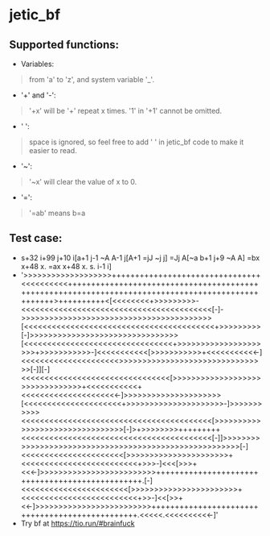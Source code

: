 # jetic_bf
## Supported functions:
* Variables:
> from 'a' to 'z', and system variable '_'.
* '+' and '-':
> '+x' will be '+' repeat x times. '1' in '+1' cannot be omitted.
* ' ':
> space is ignored, so feel free to add ' ' in jetic_bf code to make it easier to read.
* '~':
> '~x' will clear the value of x to 0.
* '=':
> '=ab' means b=a
## Test case:
* s+32 i+99 j+10 i[a+1 j-1 ~A A-1 j[A+1 =jJ ~j j] =Jj A[~a b+1 j+9 ~A A] =bx x+48 x. =ax x+48 x. s. i-1 i]
* '>>>>>>>>>>>>>>>>>>>++++++++++++++++++++++++++++++++<<<<<<<<<<+++++++++++++++++++++++++++++++++++++++++++++++++++++++++++++++++++++++++++++++++++++++++++++++++++>++++++++++<[<<<<<<<<+>>>>>>>>>-<<<<<<<<<<<<<<<<<<<<<<<<<<<<<<<<<<<<<<<<<[-]->>>>>>>>>>>>>>>>>>>>>>>>>>>>>>>>>>>>>>>>>[<<<<<<<<<<<<<<<<<<<<<<<<<<<<<<<<<<<<<<<<<+>>>>>>>>>[-]>>>>>>>>>>>>>>>>>>>>>>>>>>>>>>>>[<<<<<<<<<<<<<<<<<<<<<<<<<<<<<<<<+>>>>>>>>>>>>>>>>>>>>>+>>>>>>>>>>>-]<<<<<<<<<<<[>>>>>>>>>>>+<<<<<<<<<<<-]<<<<<<<<<<<<<<<<<<<<<>>>>>>>>>>>>>>>>>>>>>>>>>>>>>>>>[-]][-]<<<<<<<<<<<<<<<<<<<<<<<<<<<<<<<<[>>>>>>>>>>>>>>>>>>>>>>>>>>>>>>>>+<<<<<<<<<<<+<<<<<<<<<<<<<<<<<<<<<-]>>>>>>>>>>>>>>>>>>>>>[<<<<<<<<<<<<<<<<<<<<<+>>>>>>>>>>>>>>>>>>>>>-]>>>>>>>>>>><<<<<<<<<<<<<<<<<<<<<<<<<<<<<<<<<<<<<<<<<[>>>>>>>>>>>>>>>>>>>>>>>>>>>>>>>>[-]>+>>>>>>>>+++++++++<<<<<<<<<<<<<<<<<<<<<<<<<<<<<<<<<<<<<<<<<[-]]>>>>>>>>>>>>>>>>>>>>>>>>>>>>>>>>>>>>>>>>>>>>>>>>>>>>>>>[-]<<<<<<<<<<<<<<<<<<<<<<[>>>>>>>>>>>>>>>>>>>>>>+<<<<<<<<<<<<<<<<<<<<<<<<<+>>>-]<<<[>>>+<<<-]>>>>>>>>>>>>>>>>>>>>>>>>>++++++++++++++++++++++++++++++++++++++++++++++++.[-]<<<<<<<<<<<<<<<<<<<<<<<[>>>>>>>>>>>>>>>>>>>>>>>+<<<<<<<<<<<<<<<<<<<<<<<<<+>>-]<<[>>+<<-]>>>>>>>>>>>>>>>>>>>>>>>>>++++++++++++++++++++++++++++++++++++++++++++++++.<<<<<.<<<<<<<<<<-]'
* Try bf at https://tio.run/#brainfuck
